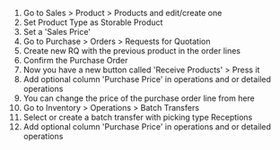 1.  Go to Sales \> Product \> Products and edit/create one
2.  Set Product Type as Storable Product
3.  Set a 'Sales Price'
4.  Go to Purchase \> Orders \> Requests for Quotation
5.  Create new RQ with the previous product in the order lines
6.  Confirm the Purchase Order
7.  Now you have a new button called 'Receive Products' \> Press it
8.  Add optional column 'Purchase Price' in operations and or detailed operations
9.  You can change the price of the purchase order line from here
10. Go to Inventory \> Operations \> Batch Transfers
11. Select or create a batch transfer with picking type Receptions
12.  Add optional column 'Purchase Price' in operations and or detailed operations
